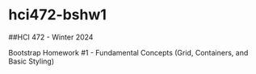 # hci472-bshw1
##HCI 472 - Winter 2024

Bootstrap Homework #1 - Fundamental Concepts (Grid, Containers, and Basic Styling)